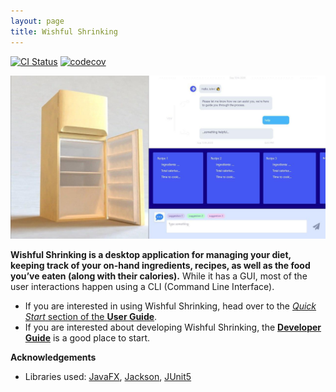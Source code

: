 ```yaml
---
layout: page
title: Wishful Shrinking
---
```


[![CI Status](https://github.com/se-edu/addressbook-level3/workflows/Java%20CI/badge.svg)](https://github.com/AY2021S1-CS2103T-W10-2/tp/actions)
[![codecov](https://codecov.io/gh/se-edu/addressbook-level3/branch/master/graph/badge.svg)](https://codecov.io/gh/AY2021S1-CS2103T-W10-2/tp)

![Ui](images/Ui.png)

**Wishful Shrinking is a desktop application for managing your diet, keeping track of your on-hand ingredients, recipes, as well as the food you’ve eaten (along with their calories).** While it has a GUI, most of the user interactions happen using a CLI (Command Line Interface).

* If you are interested in using Wishful Shrinking, head over to the [_Quick Start_ section of the **User Guide**](https://ay2021s1-cs2103t-w10-2.github.io/tp/UserGuide.html#quick-start).
* If you are interested about developing Wishful Shrinking, the [**Developer Guide**](https://ay2021s1-cs2103t-w10-2.github.io/tp/DeveloperGuide.html) is a good place to start.


**Acknowledgements**

* Libraries used: [JavaFX](https://openjfx.io/), [Jackson](https://github.com/FasterXML/jackson), [JUnit5](https://github.com/junit-team/junit5)
